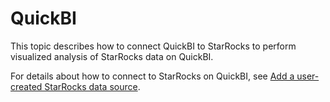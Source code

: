 ---
---

# QuickBI

This topic describes how to connect QuickBI to StarRocks to perform visualized analysis of StarRocks data on QuickBI.

For details about how to connect to StarRocks on QuickBI, see [Add a user-created StarRocks data source](https://www.alibabacloud.com/help/en/quick-bi/user-guide/add-a-user-created-starrocks-data-source).
